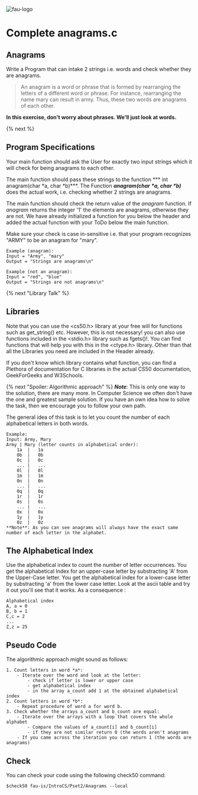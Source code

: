 ![fau-logo](https://www.fau.de/files/2016/02/fb-ww-logo-preview.jpg)
# Complete anagrams.c

## Anagrams
Write a Program that can intake 2 strings i.e. words and check whether they are anagrams. 
>An anagram is a word or phrase that is formed by rearranging the letters of a different word or phrase.
>For instance, rearranging the name mary can result in army. 
>Thus, these two words are anagrams of each other.

**In this exercise, don't worry about phrases. We'll just look at words.**

{% next %}
## Program Specifications
Your main function should ask the User for exactly two input strings which it will check for being anagrams to each other. 

The main function should pass these strings to the function *** int anagram(char \*a, char \*b)***.
The Function ***anagram(char \*a, char \*b)*** does the actual work, i.e. checking whether 2 strings are anagrams.

The main function should check the return value of the *anagram* function. If *anagram* returns the integer '1' the elements are anagrams, otherwise they are not.
We have already initialized a function for you below the header and added the actual function with your ToDo below the main function. 

Make sure your check is case in-sensitive i.e. that your program recognizes "ARMY" to be an anagram for "mary".
~~~
Example (anagram): 
Input = "Army", "mary" 
Output = "Strings are anagrams\n"
~~~
~~~
Example (not an anagram):
Input = "red", "blue"
Output = "Strings are not anagrams\n"
~~~

{% next "Library Talk" %}

## Libraries
Note that you can use the <cs50.h> library at your free will for functions such as
get_string() etc. However, this is not necessary! you can also use functions included in the <stdio.h> library such as fgets()!. 
You can find functions that will help you with this in the <ctype.h> library.
Other than that all the Libraries you need are included in the
Header already.

If you don't know which library contains what function, you can find a 
Plethora of documentation for C libraries in the actual CS50 
documentation, GeekForGeeks and W3Schools.

{% next "Spoiler: Algorithmic approach" %}
***Note***: This is only one way to the solution, there are many more. 
In Computer Science we often don't have the one and greatest sample solution. 
If you have an own idea how to solve the task, then we encourage you to follow your own path.

The general idea of this task is to let you count the number of each alphabetical letters in both words.

~~~
Example:
Input: Army, Mary
Army | Mary (letter counts in alphabetical order):
	1a	|	1a
	0b	|	0b
	0c	|	0c
	...	|	...
	0l	|	0l
	1m	|	1m
	0n	|	0n
	...	|	...
	0q	|	0q
	1r	|	1r
	0s	|	0s
	...	|	...
	0x	|	0x
	1y	|	1y
	0z	|	0z
**Note**: As you can see anagrams will always have the exact same number of each letter in the alphabet.
~~~

## The Alphabetical Index
Use the alphabetical index to count the number of letter occurrences.
You get the alphabetical Index for an upper-case letter by substracting 'A' from the Upper-Case letter.
You get the alphabetical index for a lower-case letter by substracting 'a' from the lower case letter. 
Look at the ascii table and try it out you'll see that it works. As a consequence :
~~~
Alphabetical index
A, a = 0
B, b = 1
C,c = 2
...
Z,z = 25
~~~ 

## Pseudo Code
The algorithmic approach might sound as follows: 

~~~
1. Count letters in word *a*:
	- Iterate over the word and look at the letter:
		- check if letter is lower or upper case
		- get alphabetical index
		- in the array a_count add 1 at the obtained alphabetical index
2. Count letters in word *b*:
	- Repeat procedure of word a for word b. 
3. Check whether the arrays a_count and b_count are equal:
	- Iterate over the arrays with a loop that covers the whole alphabet
		- Compare the values of a_count[i] and b_count[i]
		- if they are not similar return 0 (the words aren't anagrams 
	- If you came across the iteration you can return 1 (the words are anagrams)
~~~
## Check 

You can check your code using the following check50 command:

~~~
$check50 fau-is/IntroCS/Pset2/Anagrams --local
~~~

